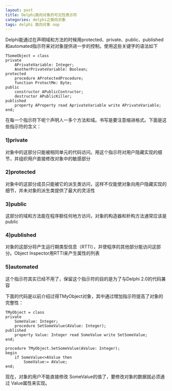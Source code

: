 ```yaml
---
layout: post
title: Delphi面向对象的可见性表示符
categories: delphi之面向对象
tags: delphi 面向对象 oop
---
```



Delphi能通过在声明域和方法的时候用protected、private、public、published和automated指示符来对对象提供进一步的控制。使用这些关键字的语法如下

    TSomeObject = class
    private
        APrivateVariable: Integer;
        AnotherPrivateVariable: Boolean;
    protected
        procedure AProtectedProcedure;
        function ProtectMe: Byte;
    public
        constructor APublicContructor;
        destructor APublicKiller;
    published
        property AProperty read AprivateVariable write APrivateVariable;
    end;

在每一个指示符下呢个声明人一多个方法和域。书写是要注意缩进格式。下面是这些指示符的含义：

### 1)private

对象中的这部分只能被相同单元的代码访问。用这个指示符对用户隐藏实现的细节，并组织用户直接修改对象中的敏感部分

### 2)protected

对象中的这部分成员只能被它的派生类访问，这样不仅能使对象向用户隐藏实现的细节，并未对象的派生类提供了最大的灵活性

### 3)public

这部分的域和方法能在程序额任何地方访问，对象的构造器和析构方法通常应该是public

### 4)published

对象的这部分将产生运行期类型信息（RTTI），并使程序的其他部分能访问这部分。Object Inspector用RTTI来产生属性的列表

### 5)automated

这个指示符其实已经不用了，保留这个指示符的目的是为了与Delphi 2.0的代码兼容


下面的代码是以前介绍过得TMyObject对象，其中通过增加指示符提高了对象的完整性：

    TMyObject = class
    private
        SomeValue: Integer;
        procedure SetSomeValue(AValue: Integer);
    published
        property Value: Integer read SomeValue write SetSomeValue;
    end;
    
    procedure TMyObject.SetSomeValue(AValue: Integer);
    begin
        if SomeValue<>AValue then
            SomeValue:= AValue;
    end;    

现在，对象的用户不能直接修改 SomeValue的值了，要修改对象的数据就必须通过 Value属性来实现。